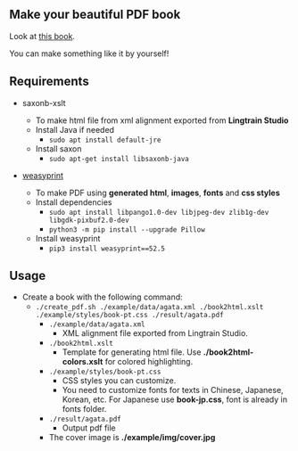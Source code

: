 ## Make your beautiful PDF book

Look at [this book](./lingtrain.pdf).

You can make something like it by yourself!

## Requirements

- saxonb-xslt

  - To make html file from xml alignment exported from **Lingtrain Studio**
  - Install Java if needed
    - `sudo apt install default-jre`
  - Install saxon
    - `sudo apt-get install libsaxonb-java`

- [weasyprint](https://doc.courtbouillon.org/weasyprint/stable/)
  - To make PDF using **generated html**, **images**, **fonts** and **css styles**
  - Install dependencies
    - `sudo apt install libpango1.0-dev libjpeg-dev zlib1g-dev libgdk-pixbuf2.0-dev`
    - `python3 -m pip install --upgrade Pillow`
  - Install weasyprint
    - `pip3 install weasyprint==52.5`

## Usage

- Create a book with the following command:
  - `./create_pdf.sh ./example/data/agata.xml ./book2html.xslt ./example/styles/book-pt.css ./result/agata.pdf`
    - `./example/data/agata.xml`
      - XML alignment file exported from Lingtrain Studio.
    - `./book2html.xslt`
      - Template for generating html file. Use **./book2html-colors.xslt** for colored highlighting.
    - `./example/styles/book-pt.css`
      - CSS styles you can customize.
      - You need to customize fonts for texts in Chinese, Japanese, Korean, etc. For Japanese use **book-jp.css**, font is already in fonts folder.
    - `./result/agata.pdf`
      - Output pdf file
    - The cover image is **./example/img/cover.jpg**
